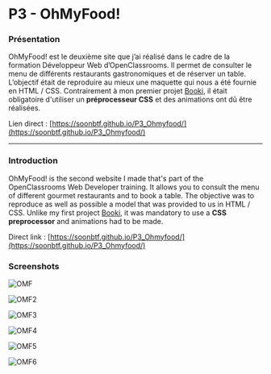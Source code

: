 # P3 - OhMyFood!

### Présentation

OhMyFood! est le deuxième site que j’ai réalisé dans le cadre de la formation  Développeur Web  d’OpenClassrooms. Il permet de consulter le menu de différents restaurants gastronomiques et de réserver un table. L’objectif était de reproduire au mieux une maquette qui nous a été fournie en HTML / CSS. 
Contrairement à mon premier projet [Booki](https://github.com/soonbtf/P2_Booki), il était obligatoire d'utiliser un **préprocesseur CSS** et des animations ont dû être réalisées. 

Lien direct : [https://soonbtf.github.io/P3_Ohmyfood/](https://soonbtf.github.io/P3_Ohmyfood/)
___

### Introduction

OhMyFood! is the second website I made that's part of the OpenClassrooms Web Developer training. It allows you to consult the menu of different gourmet restaurants and to book a table. The objective was to reproduce as well as possible a model that was provided to us in HTML / CSS.
Unlike my first project [Booki](https://github.com/soonbtf/P2_Booki), it was mandatory to use a **CSS preprocessor** and animations had to be made.

Direct link :  [https://soonbtf.github.io/P3_Ohmyfood/](https://soonbtf.github.io/P3_Ohmyfood/)

### Screenshots 

![OMF](https://user-images.githubusercontent.com/91732412/194864486-9b8b4c85-85f3-4e48-9023-1d1bd89e4c7e.png)

![OMF2](https://user-images.githubusercontent.com/91732412/194864492-8145e640-dd0d-4e48-8803-d253fc607426.png)

![OMF3](https://user-images.githubusercontent.com/91732412/194864496-3c7e5643-3ebb-4da6-b48a-1c0f4d762128.png)

![OMF4](https://user-images.githubusercontent.com/91732412/194864499-4b612408-0b77-46e7-a24c-1cbed264a19c.png)

![OMF5](https://user-images.githubusercontent.com/91732412/194864502-c9bf27d9-6e57-48b2-80cf-effacbb3617b.png)

![OMF6](https://user-images.githubusercontent.com/91732412/194864505-2bdcdb59-7e60-4e00-bd40-ae5453681d06.png)
